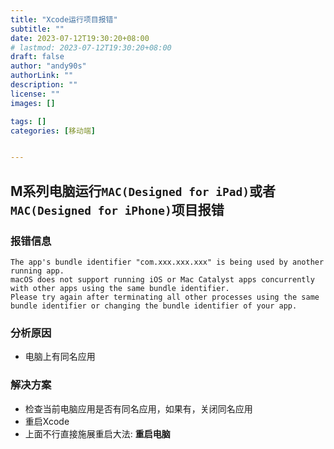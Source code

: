 ```yaml
---
title: "Xcode运行项目报错"
subtitle: ""
date: 2023-07-12T19:30:20+08:00
# lastmod: 2023-07-12T19:30:20+08:00
draft: false
author: "andy90s"
authorLink: ""
description: ""
license: ""
images: []

tags: []
categories: [移动端]


---
```

<!--more-->

## M系列电脑运行`MAC(Designed for iPad)`或者`MAC(Designed for iPhone)`项目报错
### 报错信息
```error
The app's bundle identifier "com.xxx.xxx.xxx" is being used by another running app. 
macOS does not support running iOS or Mac Catalyst apps concurrently with other apps using the same bundle identifier. 
Please try again after terminating all other processes using the same bundle identifier or changing the bundle identifier of your app.
```
### 分析原因
- 电脑上有同名应用
### 解决方案
- 检查当前电脑应用是否有同名应用，如果有，关闭同名应用
- 重启Xcode
- 上面不行直接施展重启大法: **重启电脑**
   